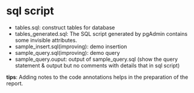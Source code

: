 # sql script

- tables.sql: construct tables for database
- tables_generated.sql: The SQL script generated by pgAdmin contains some invisible attributes.
- sample_insert.sql(improving): demo insertion
- sample_query.sql(improving): demo query
- sample_query.ouput: output of sample_query.sql (show the query statement & output but no comments with details that in sql script)

**tips**: Adding notes to the code annotations helps in the preparation of the report.

